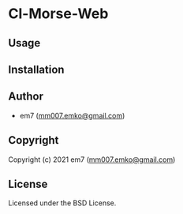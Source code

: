 # Cl-Morse-Web

## Usage

## Installation

## Author

* em7 (mm007.emko@gmail.com)

## Copyright

Copyright (c) 2021 em7 (mm007.emko@gmail.com)

## License

Licensed under the BSD License.
